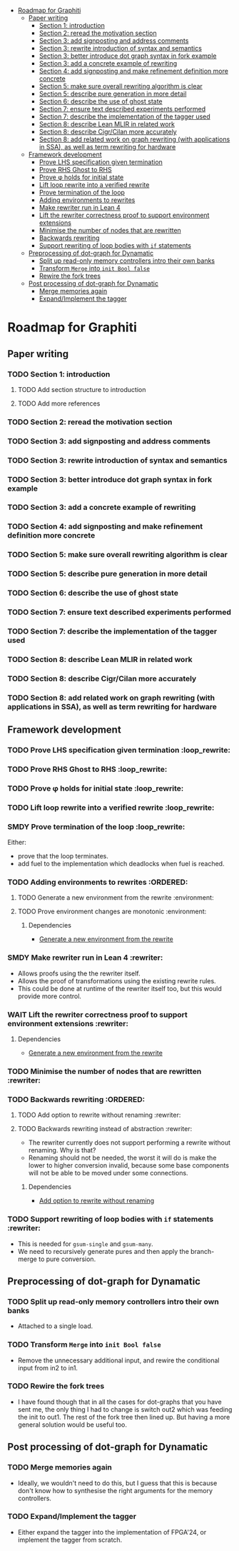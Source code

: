 - [Roadmap for Graphiti](#org1b908c0)
  - [Paper writing](#org6c3d77d)
    - [Section 1: introduction](#orga87a72e)
    - [Section 2: reread the motivation section](#orgd76056c)
    - [Section 3: add signposting and address comments](#org0c542e0)
    - [Section 3: rewrite introduction of syntax and semantics](#orgf1c77c9)
    - [Section 3: better introduce dot graph syntax in fork example](#orga4e5864)
    - [Section 3: add a concrete example of rewriting](#org6213b84)
    - [Section 4: add signposting and make refinement definition more concrete](#orge6c3657)
    - [Section 5: make sure overall rewriting algorithm is clear](#org2f83401)
    - [Section 5: describe pure generation in more detail](#org3c1f78e)
    - [Section 6: describe the use of ghost state](#orgfe23e4f)
    - [Section 7: ensure text described experiments performed](#org205df50)
    - [Section 7: describe the implementation of the tagger used](#orgae62951)
    - [Section 8: describe Lean MLIR in related work](#orgcf2cb03)
    - [Section 8: describe Cigr/Cilan more accurately](#org4cc4002)
    - [Section 8: add related work on graph rewriting (with applications in SSA), as well as term rewriting for hardware](#org63db07a)
  - [Framework development](#org8374618)
    - [Prove LHS specification given termination](#orgff89550)
    - [Prove RHS Ghost to RHS](#org08dfb8a)
    - [Prove φ holds for initial state](#org68d2f89)
    - [Lift loop rewrite into a verified rewrite](#org0ee8f59)
    - [Prove termination of the loop](#org2e9b496)
    - [Adding environments to rewrites](#org018245b)
    - [Make rewriter run in Lean 4](#org8e41f92)
    - [Lift the rewriter correctness proof to support environment extensions](#org374ee23)
    - [Minimise the number of nodes that are rewritten](#org5e97f00)
    - [Backwards rewriting](#orgb4dc79a)
    - [Support rewriting of loop bodies with `if` statements](#org9a644a8)
  - [Preprocessing of dot-graph for Dynamatic](#org4607a2f)
    - [Split up read-only memory controllers intro their own banks](#orgf366ba8)
    - [Transform `Merge` into `init Bool false`](#orgc434b69)
    - [Rewire the fork trees](#org8c46b37)
  - [Post processing of dot-graph for Dynamatic](#org35ca9e8)
    - [Merge memories again](#org2789b72)
    - [Expand/Implement the tagger](#org4845622)



<a id="org1b908c0"></a>

# Roadmap for Graphiti


<a id="org6c3d77d"></a>

## Paper writing


<a id="orga87a72e"></a>

### TODO Section 1: introduction

1.  TODO Add section structure to introduction

2.  TODO Add more references


<a id="orgd76056c"></a>

### TODO Section 2: reread the motivation section


<a id="org0c542e0"></a>

### TODO Section 3: add signposting and address comments


<a id="orgf1c77c9"></a>

### TODO Section 3: rewrite introduction of syntax and semantics


<a id="orga4e5864"></a>

### TODO Section 3: better introduce dot graph syntax in fork example


<a id="org6213b84"></a>

### TODO Section 3: add a concrete example of rewriting


<a id="orge6c3657"></a>

### TODO Section 4: add signposting and make refinement definition more concrete


<a id="org2f83401"></a>

### TODO Section 5: make sure overall rewriting algorithm is clear


<a id="org3c1f78e"></a>

### TODO Section 5: describe pure generation in more detail


<a id="orgfe23e4f"></a>

### TODO Section 6: describe the use of ghost state


<a id="org205df50"></a>

### TODO Section 7: ensure text described experiments performed


<a id="orgae62951"></a>

### TODO Section 7: describe the implementation of the tagger used


<a id="orgcf2cb03"></a>

### TODO Section 8: describe Lean MLIR in related work


<a id="org4cc4002"></a>

### TODO Section 8: describe Cigr/Cilan more accurately


<a id="org63db07a"></a>

### TODO Section 8: add related work on graph rewriting (with applications in SSA), as well as term rewriting for hardware


<a id="org8374618"></a>

## Framework development


<a id="orgff89550"></a>

### TODO Prove LHS specification given termination     :loop_rewrite:


<a id="org08dfb8a"></a>

### TODO Prove RHS Ghost to RHS     :loop_rewrite:


<a id="org68d2f89"></a>

### TODO Prove φ holds for initial state     :loop_rewrite:


<a id="org0ee8f59"></a>

### TODO Lift loop rewrite into a verified rewrite     :loop_rewrite:


<a id="org2e9b496"></a>

### SMDY Prove termination of the loop     :loop_rewrite:

Either:

-   prove that the loop terminates.
-   add fuel to the implementation which deadlocks when fuel is reached.


<a id="org018245b"></a>

### TODO Adding environments to rewrites     :ORDERED:

1.  TODO Generate a new environment from the rewrite     :environment:

2.  TODO Prove environment changes are monotonic     :environment:

    1.  Dependencies
    
        -   [Generate a new environment from the rewrite](#orga2a9235)


<a id="org8e41f92"></a>

### SMDY Make rewriter run in Lean 4     :rewriter:

-   Allows proofs using the the rewriter itself.
-   Allows the proof of transformations using the existing rewrite rules.
-   This could be done at runtime of the rewriter itself too, but this would provide more control.


<a id="org374ee23"></a>

### WAIT Lift the rewriter correctness proof to support environment extensions     :rewriter:

1.  Dependencies

    -   [Generate a new environment from the rewrite](#orga2a9235)


<a id="org5e97f00"></a>

### TODO Minimise the number of nodes that are rewritten     :rewriter:


<a id="orgb4dc79a"></a>

### TODO Backwards rewriting     :ORDERED:

1.  TODO Add option to rewrite without renaming     :rewriter:

2.  TODO Backwards rewriting instead of abstraction     :rewriter:

    -   The rewriter currently does not support performing a rewrite without renaming. Why is that?
    -   Renaming should not be needed, the worst it will do is make the lower to higher conversion invalid, because some base components will not be able to be moved under some connections.
    
    1.  Dependencies
    
        -   [Add option to rewrite without renaming](#org30492e3)


<a id="org9a644a8"></a>

### TODO Support rewriting of loop bodies with `if` statements     :rewriter:

-   This is needed for `gsum-single` and `gsum-many`.
-   We need to recursively generate pures and then apply the branch-merge to pure conversion.


<a id="org4607a2f"></a>

## Preprocessing of dot-graph for Dynamatic


<a id="orgf366ba8"></a>

### TODO Split up read-only memory controllers intro their own banks

-   Attached to a single load.


<a id="orgc434b69"></a>

### TODO Transform `Merge` into `init Bool false`

-   Remove the unnecessary additional input, and rewire the conditional input from in2 to in1.


<a id="org8c46b37"></a>

### TODO Rewire the fork trees

-   I have found though that in all the cases for dot-graphs that you have sent me, the only thing I had to change is switch out2 which was feeding the init to out1. The rest of the fork tree then lined up. But having a more general solution would be useful too.


<a id="org35ca9e8"></a>

## Post processing of dot-graph for Dynamatic


<a id="org2789b72"></a>

### TODO Merge memories again

-   Ideally, we wouldn't need to do this, but I guess that this is because don't know how to synthesise the right arguments for the memory controllers.


<a id="org4845622"></a>

### TODO Expand/Implement the tagger

-   Either expand the tagger into the implementation of FPGA'24, or implement the tagger from scratch.
